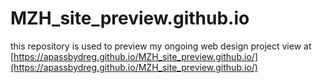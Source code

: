 # MZH_site_preview.github.io
this repository is used to preview my ongoing web design project
view at [https://apassbydreg.github.io/MZH_site_preview.github.io/](https://apassbydreg.github.io/MZH_site_preview.github.io/)
